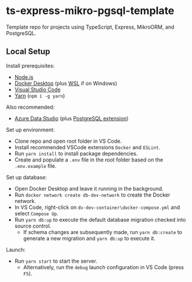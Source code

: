 # ts-express-mikro-pgsql-template

Template repo for projects using TypeScript, Express, MikroORM, and PostgreSQL.

## Local Setup

Install prerequisites:

- [Node.js](https://nodejs.org/en/download/)
- [Docker Desktop](https://www.docker.com/products/docker-desktop) (plus [WSL](https://docs.microsoft.com/en-us/windows/wsl/install-manual) if on Windows)
- [Visual Studio Code](https://code.visualstudio.com/download)
- [Yarn](https://classic.yarnpkg.com/en/) (`npm i -g yarn`)

Also recommended:

- [Azure Data Studio](https://azure.microsoft.com/en-us/services/developer-tools/data-studio/) (plus [PostgreSQL extension](https://docs.microsoft.com/en-us/sql/azure-data-studio/extensions/postgres-extension?view=sql-server-ver15))

Set up environment:

- Clone repo and open root folder in VS Code.
- Install recommended VSCode extensions `Docker` and `ESLint`.
- Run `yarn install` to install package dependencies.
- Create and populate a `.env` file in the root folder based on the `.env.example` file.

Set up database:

- Open Docker Desktop and leave it running in the background.
- Run `docker network create db-dev-network` to create the Docker network.
- In VS Code, right-click on `dv-dev-container\docker-compose.yml` and select `Compose Up`.
- Run `yarn db:up` to execute the default database migration checked into source control.
  - If schema changes are subsequently made, run `yarn db:create` to generate a new migration and `yarn db:up` to execute it.

Launch:

- Run `yarn start` to start the server.
  - Alternatively, run the `debug` launch configuration in VS Code (press `F5`).
